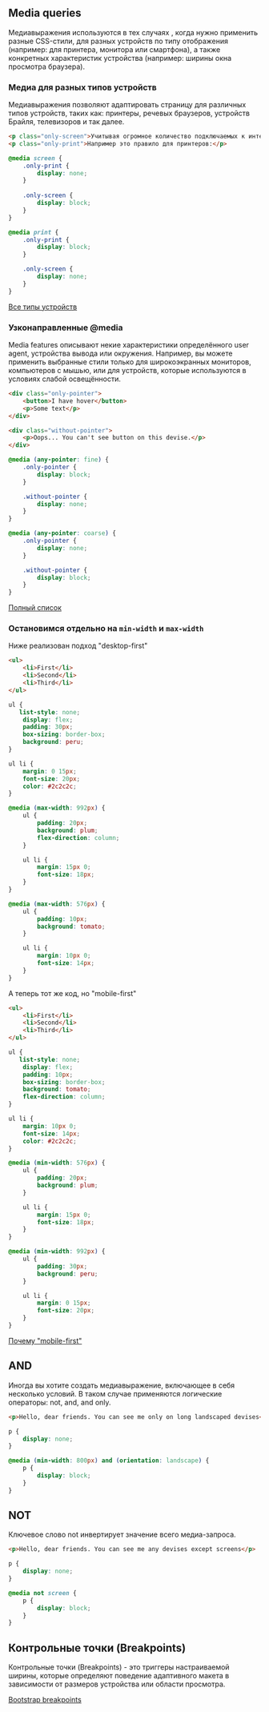 ## Media queries

Медиавыражения используются в тех случаях , когда нужно применить разные CSS-стили, для разных устройств по типу отображения (например: для принтера, монитора или смартфона), а также конкретных характеристик устройства  (например: ширины окна просмотра браузера).

### Медиа для разных типов устройств

Медиавыражения позволяют адаптировать страницу для различных типов устройств, таких как: принтеры, речевых браузеров, устройств Брайля, телевизоров и так далее.

```html
<p class="only-screen">Учитывая огромное количество подключаемых к интернету устройств, медиавыражения являются очень важным инструментом при создании веб-сайтов и приложений, которые будут правильно работать на всех доступных устройствах, которые  есть у ваших пользователей. </p>
<p class="only-print">Например это правило для принтеров:</p>
```

```css
@media screen {
    .only-print {
        display: none;
    }
    
    .only-screen {
        display: block;
    }
}

@media print {
    .only-print {
        display: block;
    }

    .only-screen {
        display: none;
    }
}
```

[Все типы устройств](https://developer.mozilla.org/en-US/docs/Web/CSS/@media#media_types) 


### Узконаправленные @media
Media features описывают некие характеристики определённого user agent, устройства вывода или окружения. Например, вы можете применить выбранные стили  только для широкоэкранных мониторов, компьютеров с мышью, или для устройств, которые используются в условиях слабой освещённости.

```html
<div class="only-pointer">
    <button>I have hover</button>
    <p>Some text</p>
</div>

<div class="without-pointer">
    <p>Oops... You can't see button on this devise.</p>
</div>
```

```css
@media (any-pointer: fine) {
    .only-pointer {
        display: block;
    }

    .without-pointer {
        display: none;
    }
}

@media (any-pointer: coarse) {
    .only-pointer {
        display: none;
    }

    .without-pointer {
        display: block;
    }
}
```

[Полный список](https://developer.mozilla.org/en-US/docs/Web/CSS/@media#media_features)


### Остановимся отдельно на ```min-width``` и ```max-width```
Ниже реализован подход "desktop-first"

```html
<ul>
    <li>First</li>
    <li>Second</li>
    <li>Third</li>
</ul>
```

```css
ul {
   list-style: none;
    display: flex;
    padding: 30px;
    box-sizing: border-box;
    background: peru;
}

ul li {
    margin: 0 15px;
    font-size: 20px;
    color: #2c2c2c;
}

@media (max-width: 992px) {
    ul {
        padding: 20px;
        background: plum;
        flex-direction: column;
    }

    ul li {
        margin: 15px 0;
        font-size: 18px;
    }
}

@media (max-width: 576px) {
    ul {
        padding: 10px;
        background: tomato;
    }

    ul li {
        margin: 10px 0;
        font-size: 14px;
    }
}
```

А теперь тот же код, но "mobile-first"

```html
<ul>
    <li>First</li>
    <li>Second</li>
    <li>Third</li>
</ul>
```

```css
ul {
   list-style: none;
    display: flex;
    padding: 10px;
    box-sizing: border-box;
    background: tomato;
    flex-direction: column;
}

ul li {
    margin: 10px 0;
    font-size: 14px;
    color: #2c2c2c;
}

@media (min-width: 576px) {
    ul {
        padding: 20px;
        background: plum;
    }

    ul li {
        margin: 15px 0;
        font-size: 18px;
    }
}

@media (min-width: 992px) {
    ul {
        padding: 30px;
        background: peru;
    }

    ul li {
        margin: 0 15px;
        font-size: 20px;
    }
}
```

[Почему "mobile-first"](https://habr.com/ru/post/269419/)


## AND
Иногда вы хотите создать медиавыражение, включающее в себя несколько условий. В таком случае применяются логические операторы: not, and, and only. 

```html
<p>Hello, dear friends. You can see me only on long landscaped devises</p>
```

```css
p {
    display: none;    
}

@media (min-width: 800px) and (orientation: landscape) {
    p {
        display: block;
    }
}
```

## NOT

Ключевое слово not инвертирует значение всего медиа-запроса.


```html
<p>Hello, dear friends. You can see me any devises except screens</p>
```

```css
p {
    display: none;    
}

@media not screen {
    p {
        display: block;
    }
}
```
## Контрольные точки (Breakpoints)

Контрольные точки (Breakpoints) - это триггеры настраиваемой ширины, которые определяют поведение адаптивного макета в зависимости от размеров устройства или области просмотра.  

[Bootstrap breakpoints](https://getbootstrap.com/docs/5.0/layout/breakpoints/)
